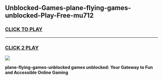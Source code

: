 
## Unblocked-Games-plane-flying-games-unblocked-Play-Free-mu712
<h3>
<a href="https://premium76.site?title=plane-flying-games-unblocked&ref=18A">CLICK TO PLAY</a></h3>
<hr>

<h3>
<a href="https://premium76.site?title=plane-flying-games-unblocked&ref=18A">CLICK 2 PLAY</a>
  
</h3>

<a href="https://premium76.site?title=plane-flying-games-unblocked&ref=18A"><img src="https://clearcache.store/games.png"></a>


**plane-flying-games-unblocked games unblocked: Your Gateway to Fun and Accessible Online Gaming**
